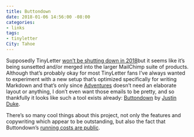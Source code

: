 ```yaml
---
title: Buttondown
date: 2018-01-06 14:56:00 -08:00
categories:
- links
tags:
- tinyletter
City: Tahoe
---
```


Supposedly TinyLetter [won’t be shutting down in 2018](http://mailchi.mp/6b0e9256cfd5/a-note-about-tinyletter)but  it seems like it’s being sunsetted and/or merged into the larger MailChimp suite of products. Although that’s probably okay for most TinyLetter fans I’ve always wanted to experiment with a new setup that’s optimized specifically for writing Markdown and that’s only since [Adventures](https://robinrendle.com/adventures/) doesn’t need an elaborate layout or anything, I don’t even want those emails to be pretty, and so thankfully it looks like such a tool exists already: [Buttondown](https://buttondown.email/) by [Justin Duke](https://twitter.com/justinmduke).

There’s so many cool things about this project, not only the features and copywriting which appear to be outstanding, but also the fact that Buttondown’s [running costs are public](https://buttondown.email/running-costs).
